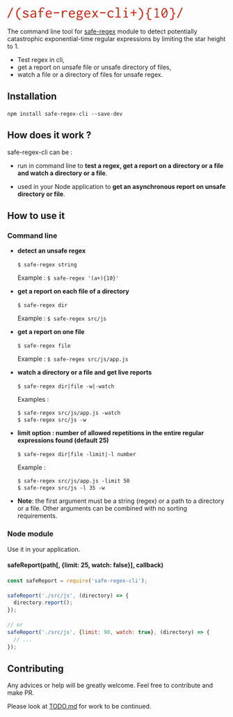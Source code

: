 <img src="logo.png" alt="safe-regex-cli"/>

The command line tool for [safe-regex](https://github.com/substack/safe-regex) module to detect potentially catastrophic exponential-time regular expressions by limiting the star height to 1.

- Test regex in cli,
- get a report on unsafe file or unsafe directory of files,
- watch a file or a directory of files for unsafe regex.

## Installation

`npm install safe-regex-cli --save-dev`

## How does it work ?

safe-regex-cli can be :

- run in command line to **test a regex, get a report on a directory or a file and watch a directory or a file**.

- used in your Node application to **get an asynchronous report on unsafe directory or file**.

## How to use it

### Command line

- **detect an unsafe regex**

  `$ safe-regex string`

  Example :
  `$ safe-regex '(a+){10}'`

- **get a report on each file of a directory**

  `$ safe-regex dir`

  Example :
  `$ safe-regex src/js`

- **get a report on one file**

  `$ safe-regex file`

  Example :
  `$ safe-regex src/js/app.js`

- **watch a directory or a file and get live reports**

  `$ safe-regex dir|file -w|-watch`

  Examples :

  ```
  $ safe-regex src/js/app.js -watch
  $ safe-regex src/js -w
  ```

- **limit option : number of allowed repetitions in the entire regular expressions found (default 25)**

  `$ safe-regex dir|file -limit|-l number`

  Example :

  ```
  $ safe-regex src/js/app.js -limit 50
  $ safe-regex src/js -l 35 -w
  ```

- **Note**: the first argument must be a string (regex) or a path to a directory or a file. Other arguments can be combined with no sorting requirements.

### Node module

Use it in your application.

#### safeReport(path[, {limit: 25, watch: false}], callback)

```javascript
const safeReport = require('safe-regex-cli');

safeReport('./src/js', (directory) => {
  directory.report();
});

// or
safeReport('./src/js', {limit: 90, watch: true}, (directory) => {
  // ...
});
```

## Contributing

Any advices or help will be greatly welcome. Feel free to contribute and make PR.

Please look at [TODO.md](./TODO.md) for work to be continued.
